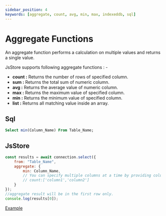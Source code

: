 ```yaml
---
sidebar_position: 4
keywords: [aggregate, count, avg, min, max, indexeddb, sql]
---
```


# Aggregate Functions
An aggregate function performs a calculation on multiple values and returns a single value.

JsStore supports following aggregate functions : -

*   **count :** Returns the number of rows of specified column.
*   **sum :** Returns the total sum of numeric column.
*   **avg :** Returns the average value of numeric column.
*   **max :** Returns the maximum value of specified column.
*   **min :** Returns the minimum value of specified column.
*   **list :** Returns all matching value inside an array.

## Sql

```sql
Select min(Column_Name) From Table_Name;
```

## JsStore

```javascript
const results = await connection.select({
    from: "Table_Name",
    aggregate: {
        min: Column_Name,
        // You can specify multiple columns at a time by providing columns name in an array.
        // count:['column1','column2']
    }
});
//aggregate result will be in the first row only.
console.log(results[0]);
```
<p class="text--center">
    <a class="button button--info" target="_blank" href="https://ujjwalguptaofficial.github.io/idbstudio/?db=Demo&query=select(%7B%0A%20%20%20%20from%3A%20%22Products%22%2C%0A%20%20%20%20aggregate%3A%20%7B%0A%20%20%20%20%20%20%20%20min%3A%20%22price%22%0A%20%20%20%20%7D%0A%7D)%3B">Example</a>
</p>
